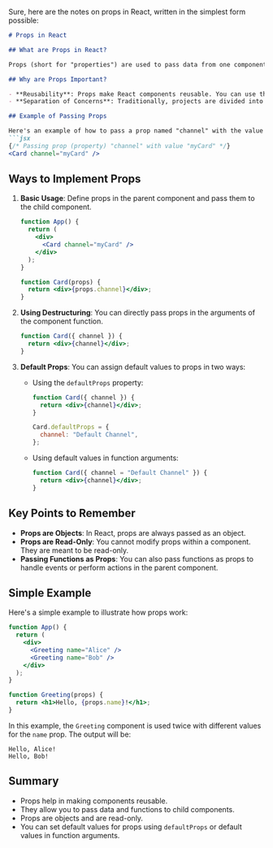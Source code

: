 Sure, here are the notes on props in React, written in the simplest form possible:

```markdown
# Props in React

## What are Props in React?

Props (short for "properties") are used to pass data from one component to another in React. They are like function arguments in JavaScript and attributes in HTML.

## Why are Props Important?

- **Reusability**: Props make React components reusable. You can use the same component with different data.
- **Separation of Concerns**: Traditionally, projects are divided into HTML, CSS, and JS files. React suggests dividing a project based on what a particular component is doing. This way, the whole component can be reused.

## Example of Passing Props

Here's an example of how to pass a prop named "channel" with the value "myCard":
```jsx
{/* Passing prop (property) "channel" with value "myCard" */}
<Card channel="myCard" />
```

## Ways to Implement Props

1. **Basic Usage**: Define props in the parent component and pass them to the child component.
   ```jsx
   function App() {
     return (
       <div>
         <Card channel="myCard" />
       </div>
     );
   }

   function Card(props) {
     return <div>{props.channel}</div>;
   }
   ```

2. **Using Destructuring**: You can directly pass props in the arguments of the component function.
   ```jsx
   function Card({ channel }) {
     return <div>{channel}</div>;
   }
   ```

3. **Default Props**: You can assign default values to props in two ways:
   - Using the `defaultProps` property:
     ```jsx
     function Card({ channel }) {
       return <div>{channel}</div>;
     }

     Card.defaultProps = {
       channel: "Default Channel",
     };
     ```

   - Using default values in function arguments:
     ```jsx
     function Card({ channel = "Default Channel" }) {
       return <div>{channel}</div>;
     }
     ```

## Key Points to Remember

- **Props are Objects**: In React, props are always passed as an object.
- **Props are Read-Only**: You cannot modify props within a component. They are meant to be read-only.
- **Passing Functions as Props**: You can also pass functions as props to handle events or perform actions in the parent component.

## Simple Example

Here's a simple example to illustrate how props work:
```jsx
function App() {
  return (
    <div>
      <Greeting name="Alice" />
      <Greeting name="Bob" />
    </div>
  );
}

function Greeting(props) {
  return <h1>Hello, {props.name}!</h1>;
}
```

In this example, the `Greeting` component is used twice with different values for the `name` prop. The output will be:
```
Hello, Alice!
Hello, Bob!
```

## Summary

- Props help in making components reusable.
- They allow you to pass data and functions to child components.
- Props are objects and are read-only.
- You can set default values for props using `defaultProps` or default values in function arguments.

